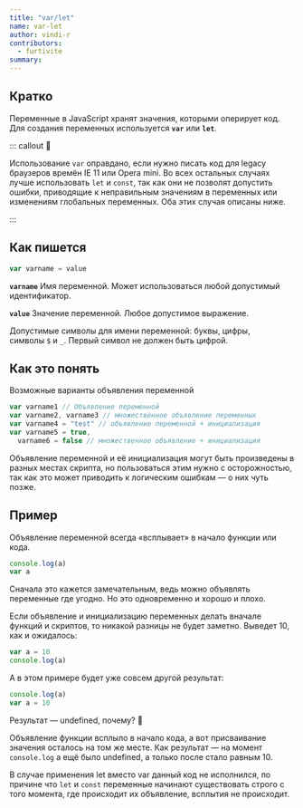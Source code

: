 ```yaml
---
title: "var/let"
name: var-let
author: vindi-r
contributors:
  - furtivite
summary:
---
```


## Кратко

Переменные в JavaScript хранят значения, которыми оперирует код. Для создания переменных используется __`var`__ или __`let`__.

::: callout 🤖

Использование `var` оправдано, если нужно писать код для legacy браузеров времён IE 11 или Opera mini. Во всех остальных случаях лучше использовать `let` и `const`, так как они не позволят допустить ошибки, приводящие к неправильным значениям в переменных или изменениям глобальных переменных. Оба этих случая описаны ниже.

:::

## Как пишется

```js
var varname = value
```

__`varname`__ Имя переменной. Может использоваться любой допустимый идентификатор.

__`value`__ Значение переменной. Любое допустимое выражение.

Допустимые символы для имени переменной: буквы, цифры, символы `$` и `_`. Первый символ не должен быть цифрой.

## Как это понять

Возможные варианты объявления переменной

```js
var varname1 // Объявление переменной
var varname2, varname3 // множественное объявление переменных
var varname4 = "test" // объявление переменной + инициализация
var varname5 = true,
  varname6 = false // множественное объявление + инициализация
```

Объявление переменной и её инициализация могут быть произведены в разных местах скрипта, но пользоваться этим нужно с осторожностью, так как это может приводить к логическим ошибкам — о них чуть позже.

## Пример

Объявление переменной всегда «всплывает» в начало функции или кода.

```js
console.log(a)
var a
```

Сначала это кажется замечательным, ведь можно объявлять переменные где угодно. Но это одновременно и хорошо и плохо.

Если объявление и инициализацию переменных делать вначале функций и скриптов, то никакой разницы не будет заметно. Выведет 10, как и ожидалось:

```js
var a = 10
console.log(a)
```

А в этом примере будет уже совсем другой результат:

```js
console.log(a)
var a = 10
```

Результат — undefined, почему? 🤔

Объявление функции всплыло в начало кода, а вот присваивание значения осталось на том же месте. Как результат — на момент `console.log` а ещё было undefined, а только после стало равным 10.

В случае применения let вместо var данный код не исполнился, по причине что `let` и `const` переменные начинают существовать строго с того момента, где происходит их объявление, всплытия не происходит.
